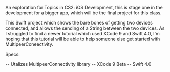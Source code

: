 An exploration for Topics in CS2: iOS Development, this is stage one in the development for a bigger app, which will be the final project for this class. 

This Swift project which shows the bare bones of getting two devices connected, and allows the sending of a String between the two devices. As I struggled to find a newer tutorial which used XCode 9 and Swift 4.0, I'm hoping that this tutorial will be able to help someone else get started with MultipeerConeectivity.

Specs:

-- Utalizes MultipeerConnectivity library
-- XCode 9 Beta
-- Swift 4.0
